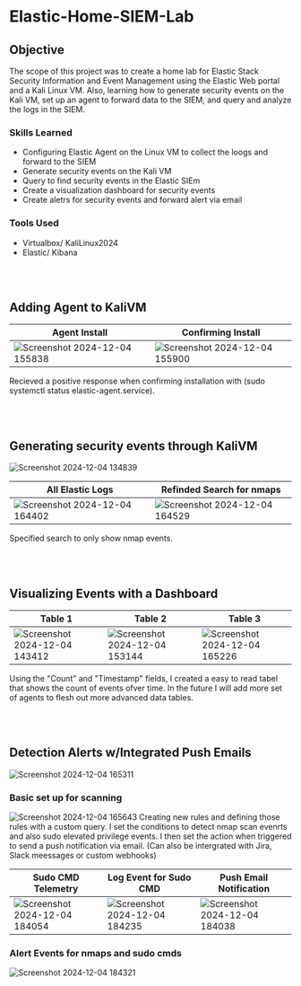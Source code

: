 # Elastic-Home-SIEM-Lab

## Objective
The scope of this project was to create a home lab for Elastic Stack Security Information and Event Management using the Elastic Web portal and a Kali Linux VM. Also, learning how to generate security events on the Kali VM, set up an agent to forward data to the SIEM, and query and analyze the logs in the SIEM.

### Skills Learned

- Configuring Elastic Agent on the Linux VM to collect the loogs and forward to the SIEM
- Generate security events on the Kali VM
- Query to find security events in the Elastic SIEm
- Create a visualization dashboard for security events
- Create aletrs for security events and forward alert via email

### Tools Used

- Virtualbox/ KaliLinux2024
- Elastic/ Kibana

<br/>
<br/>

## Adding Agent to KaliVM
| Agent Install| Confirming Install |
|-----------------------------------------------|----------------------------|
| ![Screenshot 2024-12-04 155838](https://github.com/user-attachments/assets/1ae13e05-2914-4592-a99b-53e527ef561f)|![Screenshot 2024-12-04 155900](https://github.com/user-attachments/assets/431efe44-10e1-42ba-9b69-1ae64ea8dcdc)|

Recieved a positive response when confirming installation with (sudo systemctl status elastic-agent.service).

<br/>
<br/>

## Generating security events through KaliVM
![Screenshot 2024-12-04 134839](https://github.com/user-attachments/assets/61f51b9e-f5eb-4ecc-9a1c-52077c771989)

| All Elastic Logs| Refinded Search for nmaps|
|-----------------------------------------------|----------------------------|
|![Screenshot 2024-12-04 164402](https://github.com/user-attachments/assets/d4e4d969-18d1-47d6-bb12-ebceecfc9bea)|![Screenshot 2024-12-04 164529](https://github.com/user-attachments/assets/d2bd3a30-cd4b-46e0-81ce-896099651bef)

Specified search to only show nmap events.

<br/>
<br/>

## Visualizing Events with a Dashboard
|Table 1|Table 2|Table 3|
|-----------------------------------------------|-----------------------------------------------|-----------------------------------------------|
|![Screenshot 2024-12-04 143412](https://github.com/user-attachments/assets/7dd84bfd-f7dc-4647-957b-32a78e94190a)|![Screenshot 2024-12-04 153144](https://github.com/user-attachments/assets/e11e61c8-86be-4f18-8421-d778749caad8)|![Screenshot 2024-12-04 165226](https://github.com/user-attachments/assets/02799d3d-f868-439a-80a4-48b527759340)

Using the "Count" and "Timestamp" fields, I created a easy to read tabel that shows the count of events ofver time. In the future I will add more set of agents to flesh out more advanced data tables.

<br/>
<br/>

## Detection Alerts w/Integrated Push Emails
![Screenshot 2024-12-04 165311](https://github.com/user-attachments/assets/24dc414a-cd7d-4ec7-aaef-f4a7ab679a6c)
### Basic set up for scanning
![Screenshot 2024-12-04 165643](https://github.com/user-attachments/assets/62cc810b-4846-4539-a0ca-c3d6b973fc04)
Creating new rules and defining those rules with a custom query. I set the conditions to detect nmap scan evenrts and also sudo elevated privilege events. I then set the action when triggered to send a push notification via email.
(Can also be intergrated with Jira, Slack meessages or custom webhooks)
 

| Sudo CMD Telemetry| Log Event for Sudo CMD| Push Email Notification|
|-----------------------------------------------|-----------------------------------------------|-----------------------------------------------|
|![Screenshot 2024-12-04 184054](https://github.com/user-attachments/assets/90f93a36-bd37-4d1b-922d-ef62343d1fca)|![Screenshot 2024-12-04 184235](https://github.com/user-attachments/assets/bb62f631-f190-4486-8543-8b3e1c5c22e7)|![Screenshot 2024-12-04 184038](https://github.com/user-attachments/assets/aa32c319-2295-428a-ac01-7bd9c7f62798)|

### Alert Events for nmaps and sudo cmds
![Screenshot 2024-12-04 184321](https://github.com/user-attachments/assets/583cf8a3-9681-4791-ac36-e035ad84ed85)







